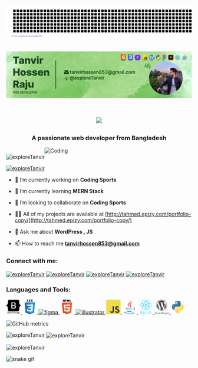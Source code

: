 <h1 align="center">
  
  ![TANVIR](gitartwork.svg)
   
</h1>

![logo](https://github.com/exploreTanvir/exploreTanvir/blob/main/1.png)

<h1 align="center">
    <img src="https://readme-typing-svg.herokuapp.com/?font=Righteous&size=35&center=true&vCenter=true&width=500&height=70&duration=4000&lines=Hi+There!+👋;+I'm+Tanvir+Hossen+Raju!;" />
</h1>
<h3 align="center">A passionate web developer from Bangladesh</h3>
<img align="right" alt="Coding" width="400" src="https://camo.githubusercontent.com/190338430fb2eca4d172a1987205c5e073b2de72db46cb4ed12cf1c2fa32041a/68747470733a2f2f6d656469612e67697068792e636f6d2f6d656469612f645765734263544c61766b5a754733354d492f67697068792e676966")

<p align="left"> <img src="https://komarev.com/ghpvc/?username=exploreTanvir&label=Profile%20views&color=0e75b6&style=flat" alt="exploreTanvir" /> </p>

<p align="left"> <a href="https://twitter.com/exploreTanvir" target="blank"><img src="https://img.shields.io/twitter/follow/exploreTanvir?logo=twitter&style=for-the-badge" alt="exploreTanvir" /></a> </p>


- 🔭 I’m currently working on **Coding Sports**

- 🌱 I’m currently learning **MERN Stack**

- 👯 I’m looking to collaborate on **Coding Sports**

- 👨‍💻 All of my projects are available at [http://tahmed.epizy.com/portfolio-copy/](http://tahmed.epizy.com/portfolio-copy/)

- 💬 Ask me about **WordPress , JS**

- 📫 How to reach me **tanvirhossen853@gmail.com**

<h3 align="left">Connect with me:</h3>
<p align="left">
<a href="https://twitter.com/exploreTanvir" target="blank"><img align="center" src="https://raw.githubusercontent.com/rahuldkjain/github-profile-readme-generator/master/src/images/icons/Social/twitter.svg" alt="exploreTanvir" height="30" width="40" /></a>
<a href="https://linkedin.com/in/exploreTanvir" target="blank"><img align="center" src="https://raw.githubusercontent.com/rahuldkjain/github-profile-readme-generator/master/src/images/icons/Social/linked-in-alt.svg" alt="exploreTanvir" height="30" width="40" /></a>
<a href="https://fb.com/exploreTanvir" target="blank"><img align="center" src="https://raw.githubusercontent.com/rahuldkjain/github-profile-readme-generator/master/src/images/icons/Social/facebook.svg" alt="exploreTanvir" height="30" width="40" /></a>
<a href="https://instagram.com/xploreTanvir" target="blank"><img align="center" src="https://raw.githubusercontent.com/rahuldkjain/github-profile-readme-generator/master/src/images/icons/Social/instagram.svg" alt="exploreTanvir" height="30" width="40" /></a>
</p>

<h3 align="left">Languages and Tools:</h3>
<p align="left"> <a href="https://getbootstrap.com" target="_blank" rel="noreferrer"> <img src="https://raw.githubusercontent.com/devicons/devicon/master/icons/bootstrap/bootstrap-plain-wordmark.svg" alt="bootstrap" width="40" height="40"/> </a> <a href="https://www.w3schools.com/css/" target="_blank" rel="noreferrer"> <img src="https://raw.githubusercontent.com/devicons/devicon/master/icons/css3/css3-original-wordmark.svg" alt="css3" width="40" height="40"/> </a> <a href="https://www.figma.com/" target="_blank" rel="noreferrer"> <img src="https://www.vectorlogo.zone/logos/figma/figma-icon.svg" alt="figma" width="40" height="40"/> </a> <a href="https://www.w3.org/html/" target="_blank" rel="noreferrer"> <img src="https://raw.githubusercontent.com/devicons/devicon/master/icons/html5/html5-original-wordmark.svg" alt="html5" width="40" height="40"/> </a> <a href="https://www.adobe.com/in/products/illustrator.html" target="_blank" rel="noreferrer"> <img src="https://www.vectorlogo.zone/logos/adobe_illustrator/adobe_illustrator-icon.svg" alt="illustrator" width="40" height="40"/> </a>  </a> <a href="https://developer.mozilla.org/en-US/docs/Web/JavaScript" target="_blank" rel="noreferrer"> <img src="https://raw.githubusercontent.com/devicons/devicon/master/icons/javascript/javascript-original.svg" alt="javascript" width="40" height="40"/> </a>
<a href="https://www.java.com" target="_blank" rel="noreferrer"> <img src="https://raw.githubusercontent.com/devicons/devicon/master/icons/java/java-original.svg" alt="java" width="40" height="40"/> </a> <a href="https://reactjs.org/" target="_blank" rel="noreferrer"> <img src="https://raw.githubusercontent.com/devicons/devicon/master/icons/react/react-original-wordmark.svg" alt="react" width="40" height="40"/> </a>
<a href="#" target="_blank" rel="noreferrer"> <img src="https://raw.githubusercontent.com/devicons/devicon/master/icons/wordpress/wordpress-original.svg" alt="wordpress" width="40" height="40"/> </a><a href="https://www.python.org" target="_blank" rel="noreferrer"> <img src="https://raw.githubusercontent.com/devicons/devicon/master/icons/python/python-original.svg" alt="python" width="40" height="40"/> </a> </p>

![GitHub metrics](https://metrics.lecoq.io/exploreTanvir)

<p><img align="left" src="https://github-readme-stats.vercel.app/api/top-langs?username=exploreTanvir&show_icons=true&locale=en&layout=compact" alt="exploreTanvir" /></p>

<p>&nbsp;<img align="center" src="https://github-readme-stats.vercel.app/api?username=exploreTanvir&show_icons=true&locale=en" alt="exploreTanvir" /></p>

<p><img align="center" src="https://github-readme-streak-stats.herokuapp.com/?user=exploreTanvir&" alt="exploreTanvir" /></p>


![snake gif](https://github.com/exploreTanvi/exploreTanvir/blob/output/github-contribution-grid-snake.gif)
